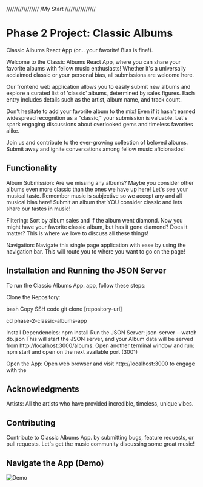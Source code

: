 /////////////////  /My Start ////////////////

# Phase 2 Project: Classic Albums 
Classic Albums React App (or... your favorite! Bias is fine!).

Welcome to the Classic Albums React App, where you can share your favorite albums with fellow music enthusiasts! Whether it's a universally acclaimed classic or your personal bias, all submissions are welcome here.

Our frontend web application allows you to easily submit new albums and explore a curated list of 'classic' albums, determined by sales figures. Each entry includes details such as the artist, album name, and track count.

Don't hesitate to add your favorite album to the mix! Even if it hasn't earned widespread recognition as a "classic," your submission is valuable. Let's spark engaging discussions about overlooked gems and timeless favorites alike.

Join us and contribute to the ever-growing collection of beloved albums. Submit away and ignite conversations among fellow music aficionados!


## Functionality
Album Submission: Are we missing any albums? Maybe you consider other albums even more classic than the ones we have up here! Let's see your musical taste. Remember music is subjective so we accept any and all musical bias here! Submit an album that YOU consider classic and lets share our tastes in music! 

Filtering: Sort by album sales and if the album went diamond. Now you might have your favorite classic album, but has it gone diamond? Does it matter? This is where we love to discuss all these things!

Navigation: Navigate this single page application with ease by using the navigation bar. This will route you to where you want to go on the page!

## Installation and Running the JSON Server
To run the Classic Albums App. app, follow these steps:

Clone the Repository:

bash
Copy SSH code 
git clone [repository-url]

cd phase-2-classic-albums-app

Install Dependencies:
npm install
Run the JSON Server:
json-server --watch db.json
This will start the JSON server, and your Album data will be served from http://localhost:3000/albums.
Open another terminal window and run: npm start and open on the next available port (3001)


Open the App:
Open web browser and visit http://localhost:3000 to engage with the

## Acknowledgments
Artists: All the artists who have provided incredible, timeless, unique vibes.

## Contributing
Contribute to Classic Albums App. by submitting bugs, feature requests, or pull requests. Let's get the music community discussing some great music!

## Navigate the App (Demo)
![Demo](Phase1ProjectGif.gif)